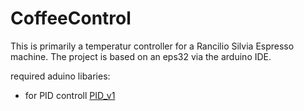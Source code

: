 # CoffeeControl

This is primarily a temperatur controller for a Rancilio Silvia Espresso machine.
The project is based on an eps32 via the arduino IDE.

required aduino libaries:
- for PID controll [PID_v1](https://playground.arduino.cc/Code/PIDLibrary/)